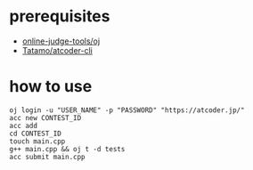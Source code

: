 # prerequisites

- [online-judge-tools/oj](https://github.com/online-judge-tools/oj)
- [Tatamo/atcoder-cli](https://github.com/Tatamo/atcoder-cli)

# how to use

```
oj login -u "USER_NAME" -p "PASSWORD" "https://atcoder.jp/"
acc new CONTEST_ID
acc add
cd CONTEST_ID
touch main.cpp
g++ main.cpp && oj t -d tests
acc submit main.cpp
```
